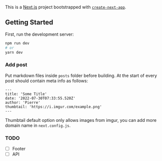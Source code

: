 This is a [Next.js](https://nextjs.org/) project bootstrapped with [`create-next-app`](https://github.com/vercel/next.js/tree/canary/packages/create-next-app).

## Getting Started

First, run the development server:

```bash
npm run dev
# or
yarn dev
```

### Add post

Put markdown files inside `posts` folder before building. 
At the start of every post should contain meta info as follows:
```
---
title: 'Some Title'
date: '2022-07-30T07:33:55.520Z'
author: 'Pierre'
thumbtail: 'https://i.imgur.com/example.png'
---
```
Thumbtail default option only allows images from imgur, you can add more domain name in `next.config.js`.

### TODO
- [ ] Footer
- [ ] API